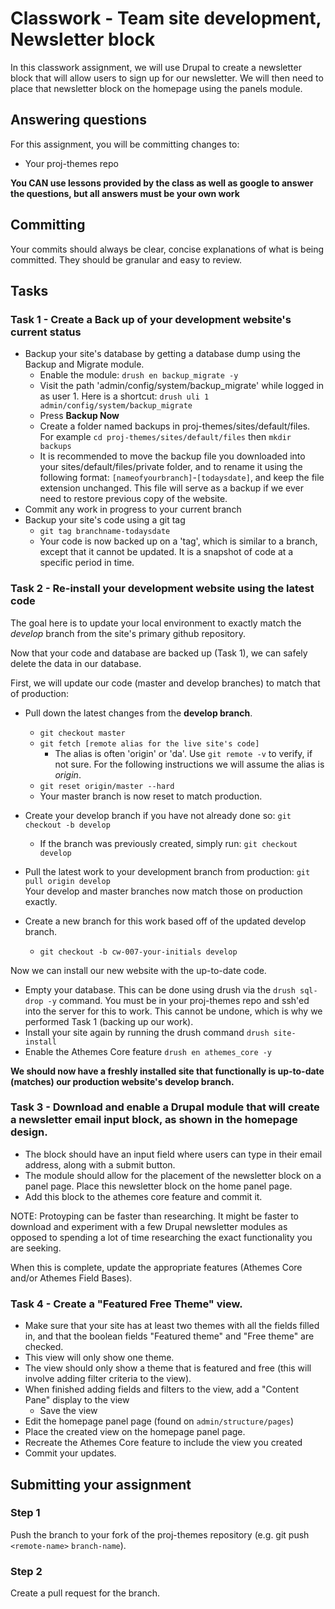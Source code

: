 # Classwork - Team site development, Newsletter block
In this classwork assignment, we will use Drupal to create a newsletter block that will allow users to sign up for our newsletter. We will then need to place that newsletter block on the homepage using the panels module.

## Answering questions
For this assignment, you will be committing changes to:  
- Your proj-themes repo

**You CAN use lessons provided by the class as well as google to answer the questions, but all answers must be your own work**  

## Committing
Your commits should always be clear, concise explanations of what is being committed. They should be granular and easy to review.  

## Tasks
### Task 1 - Create a Back up of your development website's current status
- Backup your site's database by getting a database dump using the Backup and Migrate module.
  - Enable the module: `drush en backup_migrate -y`
  - Visit the path 'admin/config/system/backup_migrate' while logged in as user 1. Here is a shortcut: `drush uli 1 admin/config/system/backup_migrate`
  - Press **Backup Now**
  - Create a folder named backups in proj-themes/sites/default/files. For example `cd proj-themes/sites/default/files` then `mkdir backups`
  - It is recommended to move the backup file you downloaded into your sites/default/files/private folder, and to rename it using the following format: `[nameofyourbranch]`-`[todaysdate]`, and keep the file extension unchanged. This file will serve as a backup if we ever need to restore previous copy of the website.
- Commit any work in progress to your current branch
- Backup your site's code using a git tag
  - `git tag branchname-todaysdate`
  - Your code is now backed up on a 'tag', which is similar to a branch, except that it cannot be updated. It is a snapshot of code at a specific period in time.
  
### Task 2 - Re-install your development website using the latest code
The goal here is to update your local environment to exactly match the *develop* branch from the site's primary github repository.

Now that your code and database are backed up (Task 1), we can safely delete the data in our database.

First, we will update our code (master and develop branches) to match that of production:
- Pull down the latest changes from the **develop branch**. 
  - `git checkout master`
  - `git fetch [remote alias for the live site's code]` 
    - The alias is often 'origin' or 'da'. Use `git remote -v` to verify, if not sure. For the following instructions we will assume the alias is *origin*.
  - `git reset origin/master --hard`
  - Your master branch is now reset to match production.
- Create your develop branch if you have not already done so: `git checkout -b develop`
  - If the branch was previously created, simply run: `git checkout develop`
- Pull the latest work to your development branch from production: `git pull origin develop`  
Your develop and master branches now match those on production exactly.

- Create a new branch for this work based off of the updated develop branch.
  - `git checkout -b cw-007-your-initials develop`

Now we can install our new website with the up-to-date code.
- Empty your database. This can be done using drush via the ```drush sql-drop -y``` command. You must be in your proj-themes repo and ssh'ed into the server for this to work. This cannot be undone, which is why we performed Task 1 (backing up our work). 
- Install your site again by running the drush command ```drush site-install```
- Enable the Athemes Core feature ```drush en athemes_core -y```

**We should now have a freshly installed site that functionally is up-to-date (matches) our production website's develop branch.**

### Task 3 - Download and enable a Drupal module that will create a newsletter email input block, as shown in the homepage design.
- The block should have an input field where users can type in their email address, along with a submit button.
- The module should allow for the placement of the newsletter block on a panel page. Place this newsletter block on the home panel page.
- Add this block to the athemes core feature and commit it.

NOTE: Protoyping can be faster than researching. It might be faster to download and experiment with a few Drupal newsletter modules as opposed to spending a lot of time researching the exact functionality you are seeking.

When this is complete, update the appropriate features (Athemes Core and/or Athemes Field Bases).

### Task 4 - Create a "Featured Free Theme" view.
- Make sure that your site has at least two themes with all the fields filled in, and that the boolean fields "Featured theme" and "Free theme" are checked.
- This view will only show one theme.
- The view should only show a theme that is featured and free (this will involve adding filter criteria to the view).
- When finished adding fields and filters to the view, add a "Content Pane" display to the view
  - Save the view
- Edit the homepage panel page (found on `admin/structure/pages`)
- Place the created view on the homepage panel page.
- Recreate the Athemes Core feature to include the view you created
- Commit your updates.

## Submitting your assignment
### Step 1
Push the branch to your fork of the proj-themes repository (e.g. git push `<remote-name>` `branch-name`).

### Step 2
Create a pull request for the branch.
